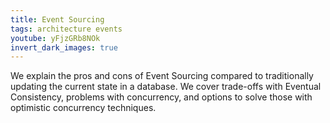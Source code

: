 ```yaml
---
title: Event Sourcing
tags: architecture events
youtube: yFjzGRb8NOk
invert_dark_images: true
---
```


We explain the pros and cons of Event Sourcing compared to traditionally updating the current state in a database. We cover trade-offs with Eventual Consistency, problems with concurrency, and options to solve those with optimistic concurrency techniques.